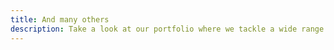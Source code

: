 ```yaml
---
title: And many others
description: Take a look at our portfolio where we tackle a wide range of interesting industries such as marketing, education, logistics, enterprise solutions, and many others.
---
```

